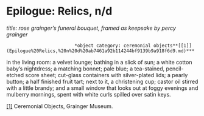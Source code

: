 # Epilogue:  Relics, n/d

*title: rose grainger’s funeral bouquet, framed as keepsake by percy grainger*

                             *object category: ceremonial objects**[[1]](Epilogue%20Relics,%20n%20d%20ab7461a92b114244bf9139b9a918f6d9.md)***

in the living room: a velvet lounge; bathing in a slick of sun; a white cotton baby’s nightdress; a matching bonnet; pale blue; a tea-stained, pencil-etched score sheet; cut-glass containers with silver-plated lids; a pearly button; a half finished fruit tart; next to it, a christening cup; castor oil stirred with a little brandy; and a small window that looks out at foggy evenings and mulberry mornings, spent with white curls spilled over satin keys.

[[1]](Epilogue%20Relics,%20n%20d%20ab7461a92b114244bf9139b9a918f6d9.md) Ceremonial Objects, Grainger Museum.